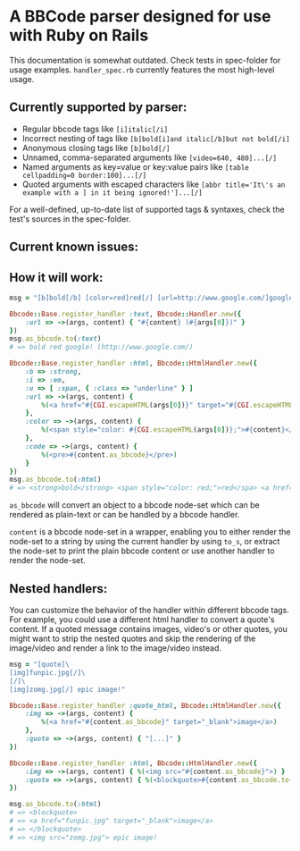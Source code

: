 A BBCode parser designed for use with Ruby on Rails
===================================================
This documentation is somewhat outdated. Check tests in spec-folder for usage
examples. `handler_spec.rb` currently features the most high-level usage.

Currently supported by parser:
------------------------------
* Regular bbcode tags like `[i]italic[/i]`
* Incorrect nesting of tags like `[b]bold[i]and italic[/b]but not bold[/i]`
* Anonymous closing tags like `[b]bold[/]`
* Unnamed, comma-separated arguments like `[video=640, 480]...[/]`
* Named arguments as key=value or key:value pairs like
  `[table cellpadding=0 border:100]...[/]`
* Quoted arguments with escaped characters like
  `[abbr title='It\'s an example with a ] in it being ignored!']...[/]`

For a well-defined, up-to-date list of supported tags & syntaxes, check the
test's sources in the spec-folder.

Current known issues:
---------------------


How it will work:
-----------------
```ruby
msg = "[b]bold[/b] [color=red]red[/] [url=http://www.google.com/]google![/url]"

Bbcode::Base.register_handler :text, Bbcode::Handler.new({
	:url => ->(args, content) { "#{content} (#{args[0]})" }
})
msg.as_bbcode.to(:text)
# => bold red google! (http://www.google.com/)

Bbcode::Base.register_handler :html, Bbcode::HtmlHandler.new({
	:b => :strong,
	:i => :em,
	:u => [ :span, { :class => "underline" } ]
	:url => ->(args, content) {
		%(<a href="#{CGI.escapeHTML(args[0])}" target="#{CGI.escapeHTML(args[1] || "_blank")}">#{content}</a>)
	},
	:color => ->(args, content) {
		%(<span style="color: #{CGI.escapeHTML(args[0])};">#{content}</span>)
	},
	:code => ->(args, content) {
		%(<pre>#{content.as_bbcode}</pre>)
	}
})
msg.as_bbcode.to(:html)
# => <strong>bold</strong> <span style="color: red;">red</spa> <a href="http://www.google.com/" target="_blank">google!</a>
```

`as_bbcode` will convert an object to a bbcode node-set which can be rendered
as plain-text or can be handled by a bbcode handler.

`content` is a bbcode node-set in a wrapper, enabling you to either render the
node-set to a string by using the current handler by using `to_s`, or extract
the node-set to print the plain bbcode content or use another handler to render
the node-set.

Nested handlers:
----------------
You can customize the behavior of the handler within different bbcode tags. For
example, you could use a different html handler to convert a quote's content.
If a quoted message contains images, video's or other quotes, you might want to
strip the nested quotes and skip the rendering of the image/video and render a
link to the image/video instead.

```ruby
msg = "[quote]\
[img]funpic.jpg[/]\
[/]\
[img]zomg.jpg[/] epic image!"

Bbcode::Base.register_handler :quote_html, Bbcode::HtmlHandler.new({
	:img => ->(args, content) {
		%(<a href="#{content.as_bbcode}" target="_blank">image</a>)
	},
	:quote => ->(args, content) { "[...]" }
})

Bbcode::Base.register_handler :html, Bbcode::HtmlHandler.new({
	:img => ->(args, content) { %(<img src="#{content.as_bbcode}">) }
	:quote => ->(args, content) { %(<blockquote>#{content.as_bbcode.to(:quote_html)}</blockquote>) }
})

msg.as_bbcode.to(:html)
# => <blockquote>
# => <a href="funpic.jpg" target="_blank">image</a>
# => </blockquote>
# => <img src="zomg.jpg"> epic image!
```